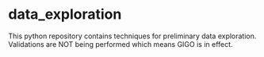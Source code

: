 # data_exploration
This python repository contains techniques for preliminary data exploration. Validations are NOT being performed which means GIGO is in effect.
